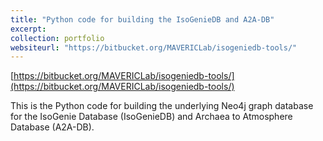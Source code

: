 ```yaml
---
title: "Python code for building the IsoGenieDB and A2A-DB"
excerpt:
collection: portfolio
websiteurl: "https://bitbucket.org/MAVERICLab/isogeniedb-tools/"
---
```


[https://bitbucket.org/MAVERICLab/isogeniedb-tools/](https://bitbucket.org/MAVERICLab/isogeniedb-tools/)

This is the Python code for building the underlying Neo4j graph database for the IsoGenie Database (IsoGenieDB) and Archaea to Atmosphere Database (A2A-DB).

